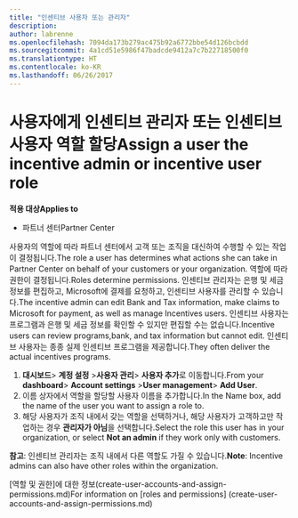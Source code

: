 ```yaml
---
title: "인센티브 사용자 또는 관리자"
description: 
author: labrenne
ms.openlocfilehash: 7094da173b279ac475b92a6772bbe54d126bcbdd
ms.sourcegitcommit: 4a1cd51e5986f47badcde9412a7c7b22718500f0
ms.translationtype: HT
ms.contentlocale: ko-KR
ms.lasthandoff: 06/26/2017
---
```

# <a name="assign-a-user-the-incentive-admin-or-incentive-user-role"></a><span data-ttu-id="3e246-102">사용자에게 인센티브 관리자 또는 인센티브 사용자 역할 할당</span><span class="sxs-lookup"><span data-stu-id="3e246-102">Assign a user the incentive admin or incentive user role</span></span>

**<span data-ttu-id="3e246-103">적용 대상</span><span class="sxs-lookup"><span data-stu-id="3e246-103">Applies to</span></span>**

-  <span data-ttu-id="3e246-104">파트너 센터</span><span class="sxs-lookup"><span data-stu-id="3e246-104">Partner Center</span></span>

<span data-ttu-id="3e246-105">사용자의 역할에 따라 파트너 센터에서 고객 또는 조직을 대신하여 수행할 수 있는 작업이 결정됩니다.</span><span class="sxs-lookup"><span data-stu-id="3e246-105">The role a user has determines what actions she can take in Partner Center on behalf of your customers or your organization.</span></span>  <span data-ttu-id="3e246-106">역할에 따라 권한이 결정됩니다.</span><span class="sxs-lookup"><span data-stu-id="3e246-106">Roles determine permissions.</span></span> <span data-ttu-id="3e246-107">인센티브 관리자는 은행 및 세금 정보를 편집하고, Microsoft에 결제를 요청하고, 인센티브 사용자를 관리할 수 있습니다.</span><span class="sxs-lookup"><span data-stu-id="3e246-107">The incentive admin can edit Bank and Tax information, make claims to Microsoft for payment, as well as manage Incentives users.</span></span> <span data-ttu-id="3e246-108">인센티브 사용자는 프로그램과 은행 및 세금 정보를 확인할 수 있지만 편집할 수는 없습니다.</span><span class="sxs-lookup"><span data-stu-id="3e246-108">Incentive users can review programs,bank, and tax information but cannot edit.</span></span> <span data-ttu-id="3e246-109">인센티브 사용자는 종종 실제 인센티브 프로그램을 제공합니다.</span><span class="sxs-lookup"><span data-stu-id="3e246-109">They often deliver the actual incentives programs.</span></span>

1.  <span data-ttu-id="3e246-110">**대시보드**> **계정 설정** >**사용자 관리**> **사용자 추가**로 이동합니다.</span><span class="sxs-lookup"><span data-stu-id="3e246-110">From your **dashboard**> **Account settings** >**User management**> **Add User**.</span></span>
2.  <span data-ttu-id="3e246-111">이름 상자에서 역할을 할당할 사용자 이름을 추가합니다.</span><span class="sxs-lookup"><span data-stu-id="3e246-111">In the Name box, add the name of the user you want to assign a role to.</span></span>  
3.  <span data-ttu-id="3e246-112">해당 사용자가 조직 내에서 갖는 역할을 선택하거나, 해당 사용자가 고객하고만 작업하는 경우 **관리자가 아님**을 선택합니다.</span><span class="sxs-lookup"><span data-stu-id="3e246-112">Select the role this user has in your organization, or select **Not an admin** if they work only with customers.</span></span>

 <span data-ttu-id="3e246-113">**참고**: 인센티브 관리자는 조직 내에서 다른 역할도 가질 수 있습니다.</span><span class="sxs-lookup"><span data-stu-id="3e246-113">**Note**: Incentive admins can also have other roles within the organization.</span></span>   
    
<span data-ttu-id="3e246-114">[역할 및 권한]에 대한 정보(create-user-accounts-and-assign-permissions.md)</span><span class="sxs-lookup"><span data-stu-id="3e246-114">For information on [roles and permissions] (create-user-accounts-and-assign-permissions.md)</span></span>